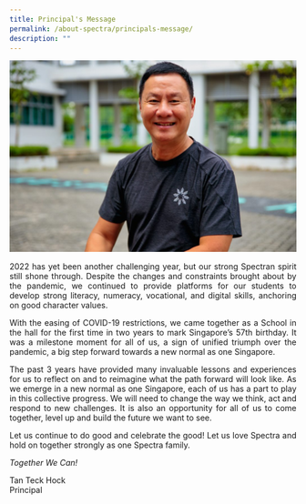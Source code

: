 ```yaml
---
title: Principal's Message
permalink: /about-spectra/principals-message/
description: ""
---
```

![](/images/TTH-4418-Edit-1024x683.jpg)

<p align="justify"> 2022 has yet been another challenging year, but our strong Spectran spirit still shone through. Despite the changes and constraints brought about by the pandemic, we continued to provide platforms for our students to develop strong literacy, numeracy, vocational, and digital skills, anchoring on good character values.</p>

<p align="justify"> With the easing of COVID-19 restrictions, we came together as a School in the hall for the first time in two years to mark Singapore’s 57th&nbsp;birthday. It was a milestone moment for all of us, a sign of unified triumph over the pandemic, a big step forward towards a new normal as one Singapore.</p>

<p align="justify"> The past 3 years have provided many invaluable lessons and experiences for us to reflect on and to reimagine what the path forward will look like. As we emerge in a new normal as one Singapore, each of us has a part to play in this collective progress. We will need to change the way we think, act and respond to new challenges. It is also an opportunity for all of us to come together, level up and build the future we want to see.</p>

<p align="justify"> Let us continue to do good and celebrate the good! Let us love Spectra and hold on together strongly as one Spectra family. </p>

_Together We Can!_

Tan Teck Hock  
Principal